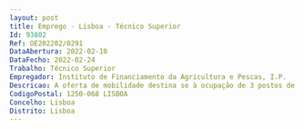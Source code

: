 ```yaml
--- 
layout: post
title: Emprego - Lisboa - Técnico Superior
Id: 93802
Ref: OE202202/0291
DataAbertura: 2022-02-10
DataFecho: 2022-02-24
Trabalho: Técnico Superior
Empregador: Instituto de Financiamento da Agricultura e Pescas, I.P.
Descricao: A oferta de mobilidade destina se à ocupação de 3 postos de trabalho na carreira e categoria de técnico, na Unidade de Gestão Operacional, do Departamento de Apoios ao Investimento (DAI UGOP).Caracterização sumária das funções Gestão das candidaturas, análise dos pedidos de pagamentos e apuramento dos pagamentos dos apoios à agricultura e pescas Análise dos pedidos de pagamento dos projetos aprovados pelo programa de desenvolvimento rural do continente, na vertente da assistência técnica Análise da conformidade de garantias bancárias e escritas apresentadas nos pedidos de adiantamento Análise de procedimentos de contratação pública associados à despesa apresentada no âmbito dos projetos de assistência técnica  Assegurar o contraditório e follow up relativos a ações de controlo certificação auditorias  Assegurar os procedimentos inerentes à contratação e à concessão dos apoios.
CodigoPostal: 1250-068 LISBOA
Concelho: Lisboa
Distrito: Lisboa
--- 
```

